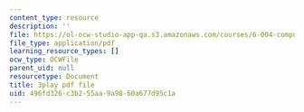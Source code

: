 ```yaml
---
content_type: resource
description: ''
file: https://ol-ocw-studio-app-qa.s3.amazonaws.com/courses/6-004-computation-structures-spring-2017/496fd326c3b255aa9a9860a677d95c1a_Teo5DweypWU.pdf
file_type: application/pdf
learning_resource_types: []
ocw_type: OCWFile
parent_uid: null
resourcetype: Document
title: 3play pdf file
uid: 496fd326-c3b2-55aa-9a98-60a677d95c1a
---
```

